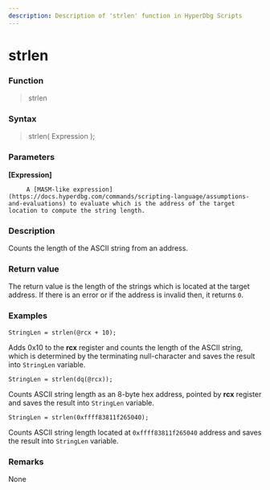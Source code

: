 ```yaml
---
description: Description of 'strlen' function in HyperDbg Scripts
---
```


# strlen

### Function

> strlen

### Syntax

> strlen\( Expression \);

### Parameters

**\[Expression\]**

         A [MASM-like expression](https://docs.hyperdbg.com/commands/scripting-language/assumptions-and-evaluations) to evaluate which is the address of the target location to compute the string length.

### Description

Counts the length of the ASCII string from an address.

### Return value

The return value is the length of the strings which is located at the target address. If there is an error or if the address is invalid then, it returns `0`.

### Examples

`StringLen = strlen(@rcx + 10);`

Adds 0x10 to the **rcx** register and counts the length of the ASCII string, which is determined by the terminating null-character and saves the result into `StringLen` variable.

`StringLen = strlen(dq(@rcx));`

Counts ASCII string length as an 8-byte hex address, pointed by **rcx** register and saves the result into `StringLen` variable.

`StringLen = strlen(0xffff83811f265040);`

Counts ASCII string length located at `0xffff83811f265040` address and saves the result into `StringLen` variable.

### **Remarks**

None


